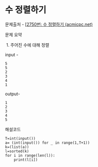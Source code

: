 # 수 정렬하기

문제출처 - [[2750번: 수 정렬하기 (acmicpc.net)](https://www.acmicpc.net/problem/2750)

문제 요약 

​	1. 주어진 수에 대해 정렬

input - 

```
5
5
2
3
4
1
```

output-

```
1
2
3
4
5
```

해설코드 

```
T=int(input())
a= (int(input()) for _ in range(1,T+1))
k=(list(a))
l=sorted(k)
for i in range(len(l)):
    print(l[i])
```

